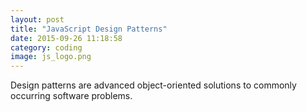 ```yaml
---
layout: post
title: "JavaScript Design Patterns"
date: 2015-09-26 11:18:58
category: coding
image: js_logo.png
---
```

Design patterns are advanced object-oriented solutions to commonly occurring software problems.